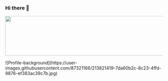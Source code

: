 ### Hi there 👋
<p align="center">
  <img width="750" height="128" src="https://user-images.githubusercontent.com/87321166/213819726-feec317b-7c43-476f-8f7c-26e33936f291.jpg">
</p>
![Profile-background](https://user-images.githubusercontent.com/87321166/213821419-7da60b2c-8c23-4ffd-9876-ef383ac39c7b.jpg)



<!--
**MarzanIvan/MarzanIvan** is a ✨ _special_ ✨ repository because its `README.md` (this file) appears on your GitHub profile.

Here are some ideas to get you started:

- 🔭 I’m currently working on ...
- 🌱 I’m currently learning ...
- 👯 I’m looking to collaborate on ...
- 🤔 I’m looking for help with ...
- 💬 Ask me about ...
- 📫 How to reach me: ...
- 😄 Pronouns: ...
- ⚡ Fun fact: ...
-->
